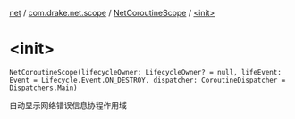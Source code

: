 [net](../../index.md) / [com.drake.net.scope](../index.md) / [NetCoroutineScope](index.md) / [&lt;init&gt;](./-init-.md)

# &lt;init&gt;

`NetCoroutineScope(lifecycleOwner: LifecycleOwner? = null, lifeEvent: Event = Lifecycle.Event.ON_DESTROY, dispatcher: CoroutineDispatcher = Dispatchers.Main)`

自动显示网络错误信息协程作用域

